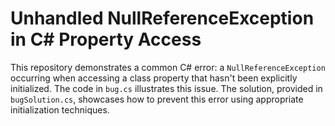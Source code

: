 # Unhandled NullReferenceException in C# Property Access

This repository demonstrates a common C# error: a `NullReferenceException` occurring when accessing a class property that hasn't been explicitly initialized.  The code in `bug.cs` illustrates this issue.  The solution, provided in `bugSolution.cs`, showcases how to prevent this error using appropriate initialization techniques.